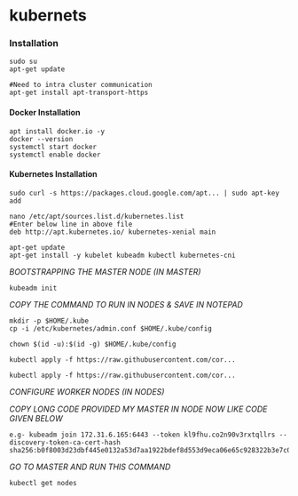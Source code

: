 # kubernets
### Installation

```
sudo su
apt-get update
```
```
#Need to intra cluster communication
apt-get install apt-transport-https
```
#### Docker Installation
```
apt install docker.io -y
docker --version
systemctl start docker
systemctl enable docker
```
#### Kubernetes Installation
```
sudo curl -s https://packages.cloud.google.com/apt... | sudo apt-key add 
```
```
nano /etc/apt/sources.list.d/kubernetes.list
#Enter below line in above file
deb http://apt.kubernetes.io/ kubernetes-xenial main
```

```
apt-get update
apt-get install -y kubelet kubeadm kubectl kubernetes-cni
```

*BOOTSTRAPPING THE MASTER NODE (IN MASTER)*
```
kubeadm init
 ```

*COPY THE COMMAND TO RUN IN NODES & SAVE IN NOTEPAD*
```
mkdir -p $HOME/.kube
cp -i /etc/kubernetes/admin.conf $HOME/.kube/config
```
```
chown $(id -u):$(id -g) $HOME/.kube/config
```
```
kubectl apply -f https://raw.githubusercontent.com/cor...

kubectl apply -f https://raw.githubusercontent.com/cor...
```

*CONFIGURE WORKER NODES (IN NODES)*

*COPY LONG CODE PROVIDED MY MASTER IN NODE NOW LIKE CODE GIVEN BELOW*

```
e.g- kubeadm join 172.31.6.165:6443 --token kl9fhu.co2n90v3rxtqllrs --discovery-token-ca-cert-hash sha256:b0f8003d23dbf445e0132a53d7aa1922bdef8d553d9eca06e65c928322b3e7c0
```

*GO TO MASTER AND RUN THIS COMMAND*
```
kubectl get nodes
```
